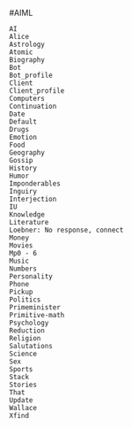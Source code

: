 
#AIML

	AI
	Alice
	Astrology
	Atomic
	Biography
	Bot
	Bot_profile
	Client
	Client_profile
	Computers
	Continuation
	Date
	Default
	Drugs
	Emotion
	Food
	Geography
	Gossip
	History
	Humor
	Imponderables
	Inguiry
	Interjection
	IU
	Knowledge
	Literature
	Loebner: No response, connect
	Money
	Movies
	Mp0 - 6
	Music
	Numbers
	Personality
	Phone
	Pickup
	Politics
	Primeminister
	Primitive-math
	Psychology
	Reduction
	Religion
	Salutations
	Science
	Sex
	Sports
	Stack
	Stories
	That
	Update
	Wallace
	Xfind	
